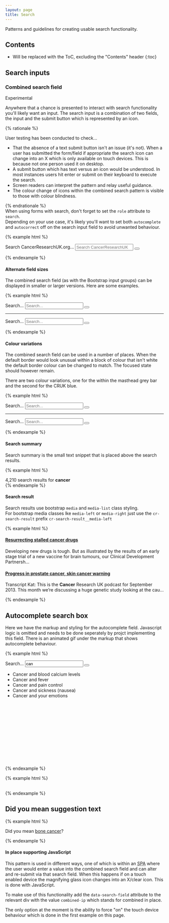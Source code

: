 ```yaml
---
layout: page
title: Search
---
```


Patterns and guidelines for creating usable search functionality.

## Contents

* Will be replaced with the ToC, excluding the "Contents" header
{:toc}

## Search inputs

### Combined search field

<span class="label label-danger">Experimental</span>

Anywhere that a chance is presented to interact with search functionality you'll likely want an input. The search input is a combination of two fields, the input and the submit button which is represented by an icon.

{% rationale %}
<p>User testing has been conducted to check...</p>
<ul>
  <li>That the absence of a text submit button isn't an issue (it's not). When a user has submitted the form/field if appropriate the search icon can change into an X which is only available on touch devices. This is because not one person used it on desktop.</li>
  <li>A submit button which has text versus an icon would be understood. In most instances users hit enter or submit on their keyboard to execute the search.</li>
  <li>Screen readers can interpret the pattern and relay useful guidance.</li>
  <li>The colour change of icons within the combined search pattern is visible to those with colour blindness.</li>
</ul>
{% endrationale %}

<div class="alert alert-warning" role="alert">When using forms with search, don't forget to set the <code>role</code> attribute to <code>search</code>.</div>

<div class="alert alert-warning" role="alert">Depending on your use case, it's likely you'll want to set both <code>autocomplete</code> and <code>autocorrect</code> off on the search input field to avoid unwanted behaviour.</div>

{% example html %}
<div class="row">
  <div class="col-xs-6">
    <form role="search" action="#" id="search-field-combined-example">
      <div class="cr-input-group cr-search-input" data-search-field="combined-ip" data-force_touch_device="true">
        <label for="search-input" id="search-label">Search CancerResearchUK.org...</label>
        <input type="search" class="cr-input-group__input cr-search-input__input" id="search-input" placeholder="Search CancerResearchUK.org..." aria-describedby="search-label" autocomplete="off" autocorrect="off">
        <span class="cr-input-group__button cr-search-input__button">
          <button type="submit" class="btn" aria-label="Submit your search"><span class="cr-input-group__icon" aria-hidden="true"></span></button>
        </span>
      </div>
    </form>
  </div>
</div>
{% endexample %}

#### Alternate field sizes

The combined search field (as with the Bootstrap input groups) can be displayed in smaller or larger versions. Here are some examples.

{% example html %}
<div class="row">
  <div class="col-xs-12">
    <form role="search" action="#" id="search-field-combined-example-2">
      <div class="cr-input-group cr-input-group--lg cr-search-input">
        <label for="search-input-2" id="search-label-2">Search...</label>
        <input type="search" class="cr-input-group__input cr-search-input__input" id="search-input-2" placeholder="Search..." aria-describedby="search-label-2" autocomplete="off" autocorrect="off">
        <span class="cr-input-group__button cr-search-input__button">
          <button type="submit" class="btn" aria-label="Submit your search"><span class="cr-input-group__icon" aria-hidden="true"></span></button>
        </span>
      </div>
    </form>
  </div>
</div>

<hr>

<div class="row">
  <div class="col-xs-4">
    <form role="search" action="#" id="search-field-combined-example-3">
      <div class="cr-input-group cr-input-group--sm cr-search-input">
        <label for="search-input-3" id="search-label-3">Search...</label>
        <input type="search" class="cr-input-group__input cr-search-input__input" id="search-input-3" placeholder="Search..." aria-describedby="search-label" autocomplete="off" autocorrect="off">
        <span class="cr-input-group__button cr-search-input__button">
          <button type="submit" class="btn" aria-label="Submit your search"><span class="cr-input-group__icon" aria-hidden="true"></span></button>
        </span>
      </div>
    </form>
  </div>
</div>
{% endexample %}


#### Colour variations

The combined search field can be used in a number of places. When the default border would look unusual within a block of colour that isn't white the default border colour can be changed to match. The focused state should however remain.

There are two colour variations, one for the within the masthead grey bar and the second for the CRUK blue.

{% example html %}
<div class="row">
  <div class="col-xs-6">
    <form role="search" action="#" id="search-field-combined-example-4">
      <div class="cr-input-group cr-search-input cr-input-group--primary">
        <label for="search-input-4" id="search-label-4">Search...</label>
        <input type="search" class="cr-input-group__input cr-search-input__input" id="search-input-4" placeholder="Search..." aria-describedby="search-label-2" autocomplete="off" autocorrect="off">
        <span class="cr-input-group__button cr-search-input__button">
          <button type="submit" class="btn" aria-label="Submit your search"><span class="cr-input-group__icon" aria-hidden="true"></span></button>
        </span>
      </div>
    </form>
  </div>
</div>

<hr>

<div class="row">
  <div class="col-xs-4">
    <form role="search" action="#" id="search-field-combined-example-5">
      <div class="cr-input-group cr-input-group--sm cr-search-input cr-input-group--masthead">
        <label for="search-input-5" id="search-label-5">Search...</label>
        <input type="search" class="cr-input-group__input cr-search-input__input" id="search-input-5" placeholder="Search..." aria-describedby="search-label" autocomplete="off" autocorrect="off">
        <span class="cr-input-group__button cr-search-input__button">
          <button type="submit" class="btn" aria-label="Submit your search"><span class="cr-input-group__icon" aria-hidden="true"></span></button>
        </span>
      </div>
    </form>
  </div>
</div>
{% endexample %}


#### Search summary

Search summary is the small text snippet that is placed above the search results.

{% example html %}
<div class="cr-search-summary">
  <div class="cr-search-summary__info">
    4,210 search results for <strong>cancer</strong>
  </div>
</div>
{% endexample %}


#### Search result

Search results use bootstrap <code>media</code> and <code>media-list</code> class styling.<br />
For bootstrap media classes lke <code>media-left</code> or <code>media-right</code> just use the <code>cr-search-result</code> prefix <code>cr-search-result__media-left</code>

{% example html %}
<article class="cr-search-result">
  <div class="cr-search-result__media-body">
    <h4 class="cr-search-result__title">
      <a class="cr-search-result__link" href="http://www.cancerresearchuk.org/node/38191">Resurrecting stalled cancer drugs</a>
    </h4>
    <p class="cr-search-result__excerpt">
      Developing new drugs is tough. But as illustrated by the results of an early stage trial of a new vaccine for brain tumours, our Clinical Development Partnersh…
     </p>
   </div>
 </article>
 <article class="cr-search-result">
  <div class="cr-search-result__media-body">
    <h4 class="cr-search-result__title">
      <a class="cr-search-result__link" href="http://www.cancerresearchuk.org/node/28266">Progress in prostate cancer, skin cancer warning</a>
    </h4>
    <p class="cr-search-result__excerpt">
      Transcript Kat: This is the <strong>Cancer</strong> Research UK podcast for September 2013. This month we’re discussing a huge genetic study looking at the cau…
    </p>
   </div>
 </article>
{% endexample %}

## Autocomplete search box

Here we have the markup and styling for the autocomplete field. Javascript logic is omitted and needs to be done seperately by projct implementing this field.
There is an animated gif under the markup that shows autocomplete behaviour.

{% example html %}
<div class="cr-input-group cr-input-group--lg cr-search-input cr-input-group--focused">
  <label for="search-input" id="search-label">Search...</label>
  <input type="search" data-qa="query" id="search-input" class="cr-input-group__input cr-search-input__input" placeholder="Search..." value="can" aria-describedby="search-label" autocomplete="off" autocorrect="off" tabindex="1">
  <span class="cr-input-group__button cr-search-input__button">
    <button type="submit" class="btn" aria-label="Submit your search" data-qa="submit">
      <span class="cr-input-group__icon glyphicon glyphicon-search" aria-hidden="true"></span>
    </button>
  </span>
  <ul class="cr-autocomplete">
    <li class="cr-autocomplete__list-item">Cancer and blood calcium levels</li>
    <li class="cr-autocomplete__list-item">Cancer and fever</li>
    <li class="cr-autocomplete__list-item">Cancer and pain control</li>
    <li class="cr-autocomplete__list-item">Cancer and sickness (nausea)</li>
    <li class="cr-autocomplete__list-item">Cancer and your emotions</li>
  </ul>
</div>
<div style="height:200px;width: 100%;">
  &nbsp;
</div>
{% endexample %}

{% example html %}
<div class="autocomplete-animated-gif">
  &nbsp;
</div>
{% endexample %}

## Did you mean suggestion text

{% example html %}
<p class="cr-did-you-mean">
  Did you mean&nbsp;<a href="#t" class="cr-did-you-mean__link">bone cancer</a>?
</p>
{% endexample %}

#### In place supporting JavaScript

This pattern is used in different ways, one of which is within an <abbr title="Single Page Application">SPA</abbr> where the user would enter a value into the combined search field and can alter and re-submit via that search field. When this happens if on a touch enabled device the magnifying glass icon changes into an X/clear icon. This is done with JavaScript.

To make use of this functionality add the <code>data-search-field</code> attribute to the relevant div with the value <code>combined-ip</code> which stands for combined in place.

<code><div class="cr-input-group cr-search-input" data-search-field="combined-ip"></code>

The only option at the moment is the ability to force "on" the touch device behaviour which is done in the first example on this page.

